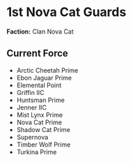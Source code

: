 # 1st Nova Cat Guards
**Faction:** Clan Nova Cat
## Current Force
- Arctic Cheetah Prime
- Ebon Jaguar Prime
- Elemental Point
- Griffin IIC
- Huntsman Prime
- Jenner IIC
- Mist Lynx Prime
- Nova Cat Prime
- Shadow Cat Prime
- Supernova
- Timber Wolf Prime
- Turkina Prime
